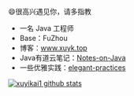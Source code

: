 <!-- Hi there 👋 -->

<!--
**xuyikai1/xuyikai1** is a ✨ _special_ ✨ repository because its `README.md` (this file) appears on your GitHub profile.

Here are some ideas to get you started:

- 🔭 I’m currently working on ...
- 🌱 I’m currently learning ...
- 👯 I’m looking to collaborate on ...
- 🤔 I’m looking for help with ...
- 💬 Ask me about ...
- 📫 How to reach me: ...
- 😄 Pronouns: ...
- ⚡ Fun fact: ...
-->

😄很高兴遇见你，请多指教

- 一名 Java 工程师
- Base：FuZhou
- 博客：www.xuyk.top
- Java有道云笔记：[Notes-on-Java](https://github.com/xuyikai1/Notes-on-Java)
- 一些优雅实践：[elegant-practices](https://github.com/xuyikai1/elegant-practices)

[![xuyikai1 github stats](https://github-readme-stats.vercel.app/api?username=xuyikai1)](http://xuyk.top)
